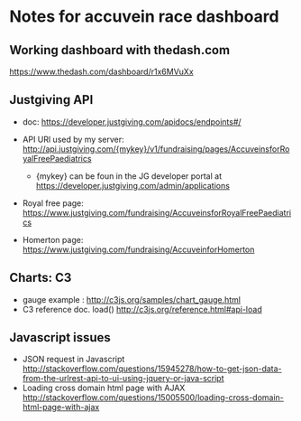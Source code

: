 # Notes for accuvein race dashboard

## Working dashboard with thedash.com
https://www.thedash.com/dashboard/r1x6MVuXx

## Justgiving API 
* doc: https://developer.justgiving.com/apidocs/endpoints#/
* API URl used by my server: http://api.justgiving.com/{mykey}/v1/fundraising/pages/AccuveinsforRoyalFreePaediatrics
    * {mykey} can be foun in the JG developer portal at https://developer.justgiving.com/admin/applications


* Royal free page: https://www.justgiving.com/fundraising/AccuveinsforRoyalFreePaediatrics
* Homerton page: https://www.justgiving.com/fundraising/AccuveinforHomerton

## Charts: C3 
* gauge example : http://c3js.org/samples/chart_gauge.html
* C3 reference doc. load() http://c3js.org/reference.html#api-load

## Javascript issues
* JSON request in Javascript http://stackoverflow.com/questions/15945278/how-to-get-json-data-from-the-urlrest-api-to-ui-using-jquery-or-java-script
* Loading cross domain html page with AJAX http://stackoverflow.com/questions/15005500/loading-cross-domain-html-page-with-ajax



